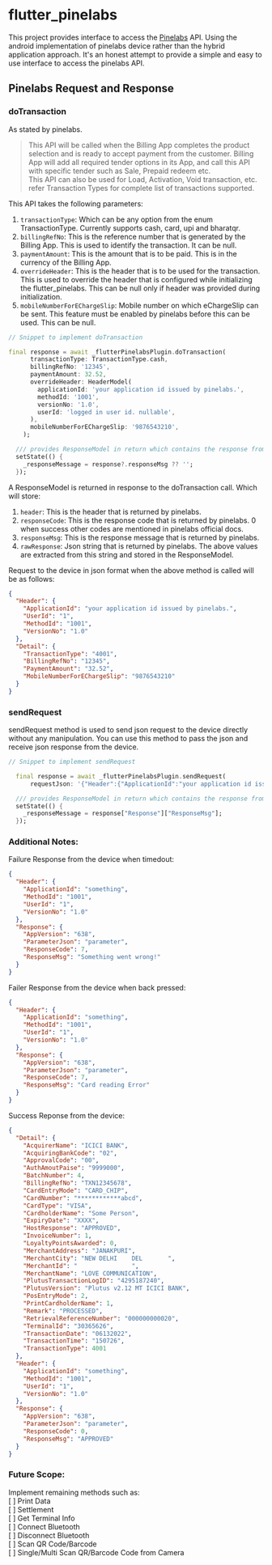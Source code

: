 # flutter_pinelabs

This project provides interface to access the [Pinelabs](https://developer.pinelabs.com/plutus-smart/docs) API. Using the android implementation of pinelabs device rather than the hybrid application approach. It's an honest attempt to provide a simple and easy to use interface to access the pinelabs API.

## Pinelabs Request and Response

### doTransaction

As stated by pinelabs. 
> This API will be called when the Billing App completes the product selection and is ready to accept payment from the customer. Billing App will add all required tender options in its App, and call this API with specific tender such as Sale, Prepaid redeem etc.  
This API can also be used for Load, Activation, Void transaction, etc. refer Transaction Types for complete list of transactions supported.  

This API takes the following parameters:
1. `transactionType`: Which can be any option from the enum TransactionType. Currently supports cash, card, upi and bharatqr. 
2. `billingRefNo`: This is the reference number that is generated by the Billing App. This is used to identify the transaction. It can be null.
3. `paymentAmount`: This is the amount that is to be paid. This is in the currency of the Billing App.
4. `overrideHeader`: This is the header that is to be used for the transaction. This is used to override the header that is configured while initializing the flutter_pinelabs. This can be null only if header was provided during initialization.
5. `mobileNumberForEChargeSlip`: Mobile number on which eChargeSlip can be sent. This feature must be enabled by pinelabs before this can be used. This can be null.

```dart
// Snippet to implement doTransaction

final response = await _flutterPinelabsPlugin.doTransaction(
      transactionType: TransactionType.cash,
      billingRefNo: '12345',
      paymentAmount: 32.52,
      overrideHeader: HeaderModel(
        applicationId: 'your application id issued by pinelabs.',
        methodId: '1001',
        versionNo: '1.0',
        userId: 'logged in user id. nullable',
      ),
      mobileNumberForEChargeSlip: '9876543210',
    );

  /// provides ResponseModel in return which contains the response from the pinelabs device.
  setState(() {
    _responseMessage = response?.responseMsg ?? '';
  });
```

A ResponseModel is returned in response to the doTransaction call. Which will store:
1. `header`: This is the header that is returned by pinelabs.
2. `responseCode`: This is the response code that is returned by pinelabs. 0 when success other codes are mentioned in pinelabs official docs.
3. `responseMsg`: This is the response message that is returned by pinelabs.
4. `rawResponse`: Json string that is returned by pinelabs. The above values are extracted from this string and stored in the ResponseModel.

Request to the device in json format when the above method is called will be as follows:
```json
{
  "Header": {
    "ApplicationId": "your application id issued by pinelabs.",
    "UserId": "1",
    "MethodId": "1001",
    "VersionNo": "1.0"
  },
  "Detail": {
    "TransactionType": "4001",
    "BillingRefNo": "12345",
    "PaymentAmount": "32.52",
    "MobileNumberForEChargeSlip": "9876543210"
  }
}
```

### sendRequest

sendRequest method is used to send json request to the device directly without any manipulation. You can use this method to pass the json and receive json response from the device.

```dart
// Snippet to implement sendRequest

  final response = await _flutterPinelabsPlugin.sendRequest(
      requestJson: '{"Header":{"ApplicationId":"your application id issued by pinelabs.","UserId":"1","MethodId":"1001","VersionNo":"1.0"},"Detail":{"TransactionType":"4001","BillingRefNo":"12345","PaymentAmount":"32.52","MobileNumberForEChargeSlip":"9876543210"}}');

  /// provides ResponseModel in return which contains the response from the pinelabs device.
  setState(() {
    _responseMessage = response["Response"]["ResponseMsg"];
  });
```

### Additional Notes: 

Failure Response from the device when timedout:
```json
{
  "Header": {
    "ApplicationId": "something",
    "MethodId": "1001",
    "UserId": "1",
    "VersionNo": "1.0"
  },
  "Response": {
    "AppVersion": "638",
    "ParameterJson": "parameter",
    "ResponseCode": 7,
    "ResponseMsg": "Something went wrong!"
  }
}
```

Failer Response from the device when back pressed:
```json
{
  "Header": {
    "ApplicationId": "something",
    "MethodId": "1001",
    "UserId": "1",
    "VersionNo": "1.0"
  },
  "Response": {
    "AppVersion": "638",
    "ParameterJson": "parameter",
    "ResponseCode": 7,
    "ResponseMsg": "Card reading Error"
  }
}
```

Success Reponse from the device:
```json
{
  "Detail": {
    "AcquirerName": "ICICI BANK",
    "AcquiringBankCode": "02",
    "ApprovalCode": "00",
    "AuthAmoutPaise": "9999000",
    "BatchNumber": 4,
    "BillingRefNo": "TXN12345678",
    "CardEntryMode": "CARD_CHIP",
    "CardNumber": "************abcd",
    "CardType": "VISA",
    "CardholderName": "Some Person",
    "ExpiryDate": "XXXX",
    "HostResponse": "APPROVED",
    "InvoiceNumber": 1,
    "LoyaltyPointsAwarded": 0,
    "MerchantAddress": "JANAKPURI",
    "MerchantCity": "NEW DELHI    DEL       ",
    "MerchantId": "               ",
    "MerchantName": "LOVE COMMUNICATION",
    "PlutusTransactionLogID": "4295187240",
    "PlutusVersion": "Plutus v2.12 MT ICICI BANK",
    "PosEntryMode": 2,
    "PrintCardholderName": 1,
    "Remark": "PROCESSED",
    "RetrievalReferenceNumber": "000000000020",
    "TerminalId": "30365626",
    "TransactionDate": "06132022",
    "TransactionTime": "150726",
    "TransactionType": 4001
  },
  "Header": {
    "ApplicationId": "something",
    "MethodId": "1001",
    "UserId": "1",
    "VersionNo": "1.0"
  },
  "Response": {
    "AppVersion": "638",
    "ParameterJson": "parameter",
    "ResponseCode": 0,
    "ResponseMsg": "APPROVED"
  }
}
```

### Future Scope: 

Implement remaining methods such as:  
[ ] Print Data  
[ ] Settlement  
[ ] Get Terminal Info  
[ ] Connect Bluetooth  
[ ] Disconnect Bluetooth  
[ ] Scan QR Code/Barcode  
[ ] Single/Multi Scan QR/Barcode Code from Camera   